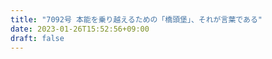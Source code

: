```yaml
---
title: "7092号 本能を乗り越えるための「橋頭堡」、それが言葉である"
date: 2023-01-26T15:52:56+09:00
draft: false
---
```


```
```

```
```
